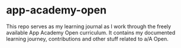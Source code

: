 # app-academy-open
This repo serves as my learning journal as I work through the freely available App Academy Open curriculum. It contains my documented learning journey, contributions and other stuff related to a/A Open.
